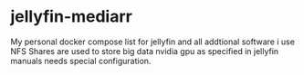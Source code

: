 # jellyfin-mediarr
My personal docker compose list for jellyfin and all addtional software i use
NFS Shares are used to store big data
nvidia gpu as specified in jellyfin manuals needs special configuration.
